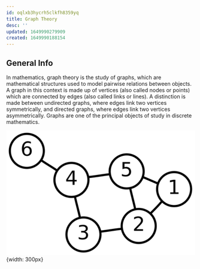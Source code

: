 ```yaml
---
id: oqlxb3hycrh5clkfh8359yq
title: Graph Theory
desc: ''
updated: 1649990279909
created: 1649990188154
---
```

## General Info

In mathematics, graph theory is the study of graphs, which are mathematical structures used to model pairwise relations between objects. A graph in this context is made up of vertices (also called nodes or points) which are connected by edges (also called links or lines). A distinction is made between undirected graphs, where edges link two vertices symmetrically, and directed graphs, where edges link two vertices asymmetrically. Graphs are one of the principal objects of study in discrete mathematics.

![Grap Map](/assets/graph-map.png){width: 300px}
